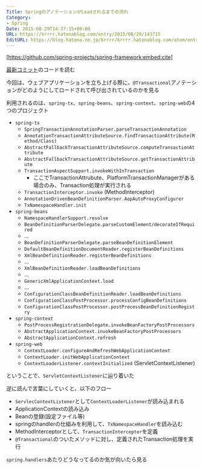 ```yaml
---
Title: SpringのアノテーションがLoadされるまでの流れ
Category:
- Spring
Date: 2015-08-29T14:37:15+09:00
URL: https://krrrr.hatenablog.com/entry/2015/08/29/143715
EditURL: https://blog.hatena.ne.jp/krrrr/krrrr.hatenablog.com/atom/entry/6653458415119404462
---
```


[https://github.com/spring-projects/spring-framework:embed:cite]

[最新コミット](https://github.com/spring-projects/spring-framework/tree/164bed5c3f9526ab7d898e7e5e6740a09777f3e1)のコードを読む

今回は、ウェブアプリケーションを立ち上げる際に、`@Transactional`アノテーションがどのようにしてロードされて呼び出されているのかを見る

<!-- more -->

利用されるのは、`spring-tx`、`spring-beans`、`spring-context`、`spring-web`の4つのプロジェクト

- `spring-tx`
  - `SpringTransactionAnnotationParser.parseTransactionAnnotation`
  - `AnnotationTransactionAttributeSource.findTransactionAttribute(Method/Class)`
  - `AbstractFallbackTransactionAttributeSource.computeTransactionAttribute`
  - `AbstractFallbackTransactionAttributeSource.getTransactionAttribute`
  - `TransactionAspectSupport.invokeWithInTransaction`
    - ここでTransactionAttrubute、PlatformTransactionManagerがある場合のみ、Transaction処理が実行される
  - `TransactionInterceptor.invoke` (MethodInterceptor)
  - `AnnotationDrivenBeanDefinitionParser.AopAutoProxyConfigurer`
  - `TxNamespaceHandler.init`
- `spring-beans`
  - `NamespaceHandlerSupport.resolve`
  - `BeanDefinitionParserDelegate.parseCustomElement/decorateIfRequired`
  - ...
  - `BeanDefinitionParserDelegate.parseBeanDefinitionElement`
  - `DefaultBeanDefinitionDocumentReader.registerBeanDefinitions`
  - `XmlBeanDefinitionReader.registerBeanDefinitions`
  - ...
  - `XmlBeanDefinitionReader.loadBeanDefinitions`
  - ...
  - `GenericXmlApplicationContext.load`
  - ...
  - `ConfigurationClassBeanDefinitionReader.loadBeanDefinitions`
  - `ConfigurationClassPostProcessor.processConfigBeanDefinitions`
  - `ConfigurationClassPostProcessor.postProcessBeanDefinitionRegistry`
- `spring-context`
  - `PostProcessRegistrationDelegate.invokeBeanFactoryPostProcessors`
  - `AbstractApplicationContext.invokeBeanFactoryPostProcessors`
  - `AbstractApplicationContext.refresh`
- `spring-web`
  - `ContextLoader.configureAndRefreshWebApplicationContext`
  - `ContextLoader.initWebApplicationContext`
  - `ContextLoaderListener.contextInitialized` (ServletContextListener)

ということで、`ServletContextListener`に辿り着いた

逆に読んで言葉にしていくと、以下のフロー

- `ServlecContextListener`として`ContextLoaderListener`が読み込まれる
- ApplicationContextの読み込み
- Beanの登録(設定ファイル等)
- springのhandlerの仕組みを利用して、`TxNamespaceHandler`を読み込む
- MethodInterceptorとして、`TransactionInterceptor`を定義
- `@Transactional`のついたメソッドに対し、定義されたTransaction処理を実行

`spring.handlers`あたりどうなってるのか気が向いたら見る


